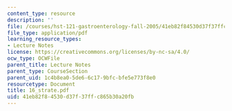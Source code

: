 ```yaml
---
content_type: resource
description: ''
file: /courses/hst-121-gastroenterology-fall-2005/41eb82f84530d37f37ffc865b30a20fb_16_strate.pdf
file_type: application/pdf
learning_resource_types:
- Lecture Notes
license: https://creativecommons.org/licenses/by-nc-sa/4.0/
ocw_type: OCWFile
parent_title: Lecture Notes
parent_type: CourseSection
parent_uid: 1c4b8ea0-5de6-6c17-9bfc-bfe5e773f8e0
resourcetype: Document
title: 16_strate.pdf
uid: 41eb82f8-4530-d37f-37ff-c865b30a20fb
---
```

